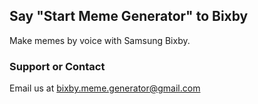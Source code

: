 ## Say "Start Meme Generator" to Bixby

Make memes by voice with Samsung Bixby.

### Support or Contact

Email us at bixby.meme.generator@gmail.com


